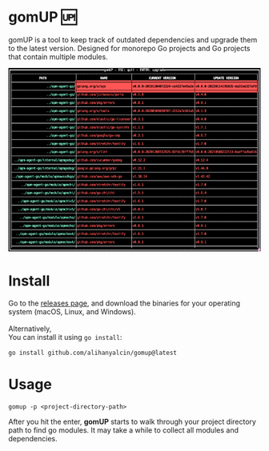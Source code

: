 # gomUP 🆙

gomUP is a tool to keep track of outdated dependencies and upgrade them to the latest version. Designed for monorepo Go
projects and Go projects that contain multiple modules.

![gomUP UI](gomup.png)

# Install

Go to the [releases page](https://github.com/alihanyalcin/gomup/releases), and download the binaries for your operating
system (macOS, Linux, and Windows). <br/><br/>
Alternatively, <br/>
You can install it using `go install`:
```
go install github.com/alihanyalcin/gomup@latest
```

# Usage

```
gomup -p <project-directory-path>
```

After you hit the enter, **gomUP** starts to walk through your project directory path to find go modules. It may take a
while to collect all modules and dependencies.

